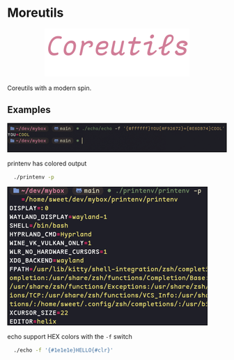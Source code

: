 # Moreutils

<p></p>
<p align="center">
  <img src="assets/core.png" />
</p>

Coreutils with a modern spin.

## Examples
<p align="left">
  <img src="assets/img.png" />
</p>

printenv has colored output
```bash
  ./printenv -p
```
![print env with colored output monokai theme](assets/printenv.png)

echo support HEX colors with the `-f` switch
```bash
  ./echo -f '{#1e1e1e}HELLO{#clr}'
```
